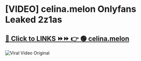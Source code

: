 
 # [VIDEO] celina.melon Onlyfans Leaked 2z1as

## <h2><a href="https://clipsfans.com/celina.melon&ref=git">🔗 Click to LINKS ⏩⏩ 👉 🟢 celina.melon </a></h2>

<a href="https://clipsfans.com/celina.melon&ref=git" rel="nofollow" data-target="animated-image.originalLink"><img src="https://i.ibb.co.com/xMMVF88/686577567.gif" alt="Viral Video Original" style="max-width: 100%; display: inline-block;" data-target="animated-image.originalImage"></a>

